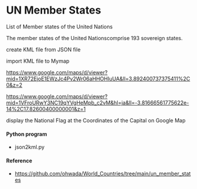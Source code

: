 UN Member States
===============

List of Member states of the United Nations

The member states of the United Nationscomprise 193 sovereign states. 

create KML file from JSON file

import KML file to Mymap

https://www.google.com/maps/d/viewer?mid=1XR72EjoE1EWzJc4Pv2Wr06aHHOHIuUA&ll=3.892400737375411%2C0&z=2

https://www.google.com/maps/d/viewer?mid=1VFroURwY3NC19qYVgHeMpb_c2vM&hl=ja&ll=-3.81666561775622e-14%2C17.82600400000001&z=1

display the National Flag at the Coordinates of the Capital on Google Map

#### Python program
- json2kml.py

#### Reference
- https://github.com/ohwada/World_Countries/tree/main/un_member_states
